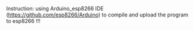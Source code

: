 Instruction: using Arduino_esp8266 IDE (https://github.com/esp8266/Arduino) to compile and upload the program to esp8266 !!!
